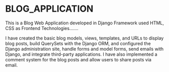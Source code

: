 # BLOG_APPLICATION


This is a Blog Web Application developed in Django Framework used HTML, CSS as Frontend Technologies.......

I have created the basic blog models, views, templates, and URLs to display blog posts, build QuerySets with the Django ORM, and configured the Django administration site, handle forms and model forms, send emails with Django, and integrate third-party applications. I have also implemented a comment system for the blog posts and allow users to share posts via email.
